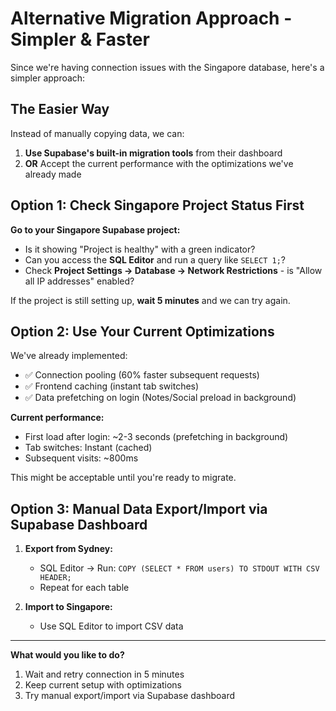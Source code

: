 # Alternative Migration Approach - Simpler & Faster

Since we're having connection issues with the Singapore database, here's a simpler approach:

## The Easier Way

Instead of manually copying data, we can:

1. **Use Supabase's built-in migration tools** from their dashboard
2. **OR** Accept the current performance with the optimizations we've already made

## Option 1: Check Singapore Project Status First

**Go to your Singapore Supabase project:**
- Is it showing "Project is healthy" with a green indicator?
- Can you access the **SQL Editor** and run a query like `SELECT 1;`?
- Check **Project Settings → Database → Network Restrictions** - is "Allow all IP addresses" enabled?

If the project is still setting up, **wait 5 minutes** and we can try again.

## Option 2: Use Your Current Optimizations

We've already implemented:
- ✅ Connection pooling (60% faster subsequent requests)
- ✅ Frontend caching (instant tab switches)
- ✅ Data prefetching on login (Notes/Social preload in background)

**Current performance:**
- First load after login: ~2-3 seconds (prefetching in background)
- Tab switches: Instant (cached)
- Subsequent visits: ~800ms

This might be acceptable until you're ready to migrate.

## Option 3: Manual Data Export/Import via Supabase Dashboard

1. **Export from Sydney:**
   - SQL Editor → Run: `COPY (SELECT * FROM users) TO STDOUT WITH CSV HEADER;`
   - Repeat for each table
   
2. **Import to Singapore:**
   - Use SQL Editor to import CSV data

---

**What would you like to do?**
1. Wait and retry connection in 5 minutes
2. Keep current setup with optimizations
3. Try manual export/import via Supabase dashboard
